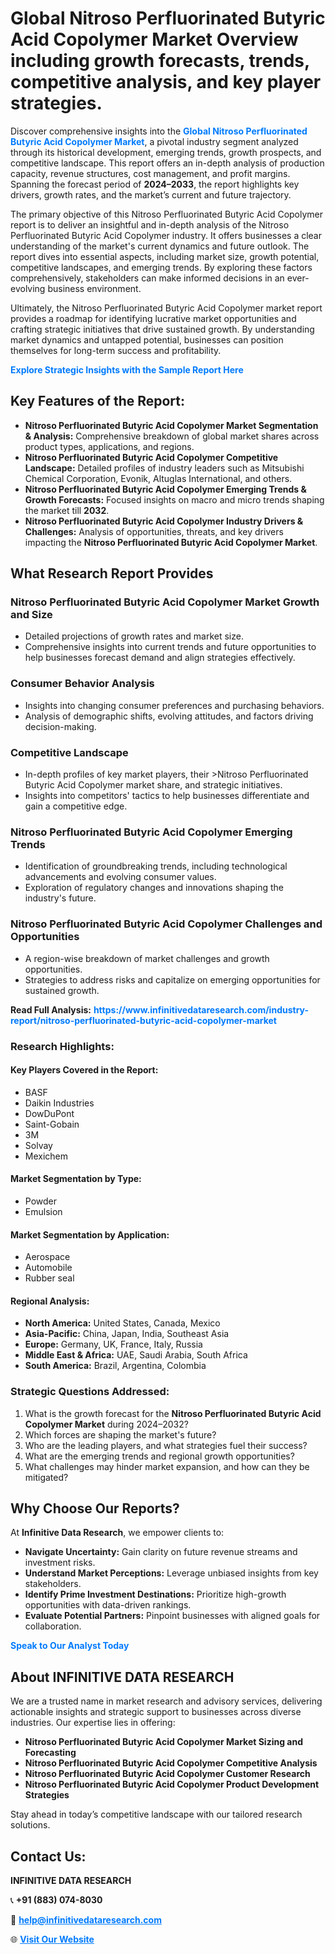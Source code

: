 <h1>Global Nitroso Perfluorinated Butyric Acid Copolymer Market Overview including growth forecasts, trends, competitive analysis, and key player strategies.</h1>
<p>
Discover comprehensive insights into the 
<a href="https://www.infinitivedataresearch.com/industry-report/nitroso-perfluorinated-butyric-acid-copolymer-market" rel="dofollow" style="color: #007BFF; text-decoration: none;"><strong>Global Nitroso Perfluorinated Butyric Acid Copolymer Market</strong></a>, a pivotal industry segment analyzed through its historical development, emerging trends, growth prospects, and competitive landscape. This report offers an in-depth analysis of production capacity, revenue structures, cost management, and profit margins. Spanning the forecast period of <strong>2024–2033</strong>, the report highlights key drivers, growth rates, and the market’s current and future trajectory.
</p>
<p>
The primary objective of this Nitroso Perfluorinated Butyric Acid Copolymer report is to deliver an insightful and in-depth analysis of the Nitroso Perfluorinated Butyric Acid Copolymer industry. It offers businesses a clear understanding of the market's current dynamics and future outlook. The report dives into essential aspects, including market size, growth potential, competitive landscapes, and emerging trends. By exploring these factors comprehensively, stakeholders can make informed decisions in an ever-evolving business environment.
</p>
<p>
Ultimately, the Nitroso Perfluorinated Butyric Acid Copolymer market report provides a roadmap for identifying lucrative market opportunities and crafting strategic initiatives that drive sustained growth. By understanding market dynamics and untapped potential, businesses can position themselves for long-term success and profitability.
</p>
<p>
<a href="https://www.infinitivedataresearch.com/request-sample/reportId=105584" style="color: #007BFF; text-decoration: none;"><strong>Explore Strategic Insights with the Sample Report Here</strong></a>
</p>

<h2>Key Features of the Report:</h2>
<ul>
<li><strong>Nitroso Perfluorinated Butyric Acid Copolymer Market Segmentation & Analysis:</strong> Comprehensive breakdown of global market shares across product types, applications, and regions.</li>
<li><strong>Nitroso Perfluorinated Butyric Acid Copolymer Competitive Landscape:</strong> Detailed profiles of industry leaders such as Mitsubishi Chemical Corporation, Evonik, Altuglas International, and others.</li>
<li><strong>Nitroso Perfluorinated Butyric Acid Copolymer Emerging Trends & Growth Forecasts:</strong> Focused insights on macro and micro trends shaping the market till <strong>2032</strong>.</li>
<li><strong>Nitroso Perfluorinated Butyric Acid Copolymer Industry Drivers & Challenges:</strong> Analysis of opportunities, threats, and key drivers impacting the <strong>Nitroso Perfluorinated Butyric Acid Copolymer Market</strong>.</li>
</ul>

<h2>What Research Report Provides</h2>
<h3>Nitroso Perfluorinated Butyric Acid Copolymer Market Growth and Size</h3>
<ul>
<li>Detailed projections of growth rates and market size.</li>
<li>Comprehensive insights into current trends and future opportunities to help businesses forecast demand and align strategies effectively.</li>
</ul>

<h3>Consumer Behavior Analysis</h3>
<ul>
<li>Insights into changing consumer preferences and purchasing behaviors.</li>
<li>Analysis of demographic shifts, evolving attitudes, and factors driving decision-making.</li>
</ul>

<h3>Competitive Landscape</h3>
<ul>
<li>In-depth profiles of key market players, their >Nitroso Perfluorinated Butyric Acid Copolymer market share, and strategic initiatives.</li>
<li>Insights into competitors' tactics to help businesses differentiate and gain a competitive edge.</li>
</ul>

<h3>Nitroso Perfluorinated Butyric Acid Copolymer Emerging Trends</h3>
<ul>
<li>Identification of groundbreaking trends, including technological advancements and evolving consumer values.</li>
<li>Exploration of regulatory changes and innovations shaping the industry's future.</li>
</ul>

<h3>Nitroso Perfluorinated Butyric Acid Copolymer Challenges and Opportunities</h3>
<ul>
<li>A region-wise breakdown of market challenges and growth opportunities.</li>
<li>Strategies to address risks and capitalize on emerging opportunities for sustained growth.</li>
</ul>
<p><strong>Read Full Analysis:</strong> <a href="https://www.infinitivedataresearch.com/industry-report/nitroso-perfluorinated-butyric-acid-copolymer-market" rel="dofollow" style="color: #007BFF; text-decoration: none;"><strong>https://www.infinitivedataresearch.com/industry-report/nitroso-perfluorinated-butyric-acid-copolymer-market</strong></a></p>
<h3>Research Highlights:</h3>
<h4>Key Players Covered in the Report:</h4>
<ul><li>BASF</li><li>Daikin Industries</li><li>DowDuPont</li><li>Saint-Gobain</li><li>3M</li><li>Solvay</li><li>Mexichem</li></ul>
<h4>Market Segmentation by Type:</h4>
<ul><li>Powder</li><li>Emulsion</li></ul>
<h4>Market Segmentation by Application:</h4>
<ul><li>Aerospace</li><li>Automobile</li><li>Rubber seal</li></ul>

<h4>Regional Analysis:</h4>
<ul>
<li><strong>North America:</strong> United States, Canada, Mexico</li>
<li><strong>Asia-Pacific:</strong> China, Japan, India, Southeast Asia</li>
<li><strong>Europe:</strong> Germany, UK, France, Italy, Russia</li>
<li><strong>Middle East & Africa:</strong> UAE, Saudi Arabia, South Africa</li>
<li><strong>South America:</strong> Brazil, Argentina, Colombia</li>
</ul>

<h3>Strategic Questions Addressed:</h3>
<ol>
<li>What is the growth forecast for the <strong>Nitroso Perfluorinated Butyric Acid Copolymer Market</strong> during 2024–2032?</li>
<li>Which forces are shaping the market's future?</li>
<li>Who are the leading players, and what strategies fuel their success?</li>
<li>What are the emerging trends and regional growth opportunities?</li>
<li>What challenges may hinder market expansion, and how can they be mitigated?</li>
</ol>

<h2>Why Choose Our Reports?</h2>
<p>At <strong>Infinitive Data Research</strong>, we empower clients to:</p>
<ul>
<li><strong>Navigate Uncertainty:</strong> Gain clarity on future revenue streams and investment risks.</li>
<li><strong>Understand Market Perceptions:</strong> Leverage unbiased insights from key stakeholders.</li>
<li><strong>Identify Prime Investment Destinations:</strong> Prioritize high-growth opportunities with data-driven rankings.</li>
<li><strong>Evaluate Potential Partners:</strong> Pinpoint businesses with aligned goals for collaboration.</li>
</ul>
<p><a href="https://www.infinitivedataresearch.com/industry-report/nitroso-perfluorinated-butyric-acid-copolymer-market" rel="dofollow" style="color: #007BFF; text-decoration: none;"><strong>Speak to Our Analyst Today</strong></a></p>

<h2>About INFINITIVE DATA RESEARCH</h2>
<p>We are a trusted name in market research and advisory services, delivering actionable insights and strategic support to businesses across diverse industries. Our expertise lies in offering:</p>
<ul>
<li><strong>Nitroso Perfluorinated Butyric Acid Copolymer Market Sizing and Forecasting</strong></li>
<li><strong>Nitroso Perfluorinated Butyric Acid Copolymer Competitive Analysis</strong></li>
<li><strong>Nitroso Perfluorinated Butyric Acid Copolymer Customer Research</strong></li>
<li><strong>Nitroso Perfluorinated Butyric Acid Copolymer Product Development Strategies</strong></li>
</ul>
<p>Stay ahead in today’s competitive landscape with our tailored research solutions.</p>

<h2>Contact Us:</h2>
<p><strong>INFINITIVE DATA RESEARCH</strong></p>
<p>📞 <strong>+91 (883) 074-8030</strong></p>
<p>📧 <strong><a href="mailto:help@infinitivedataresearch.com" style="color: #007BFF;">help@infinitivedataresearch.com</a></strong></p>
<p>🌐 <strong><a href="https://www.infinitivedataresearch.com" rel="dofollow" style="color: #007BFF;">Visit Our Website</a></strong></p>